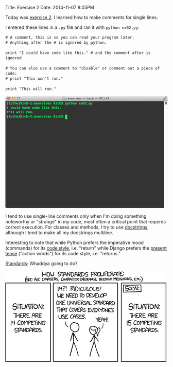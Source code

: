 Title: Exercise 2
Date: 2014-11-07 8:05PM

Today was [exercise 2](http://learnpythonthehardway.org/book/ex2.html). I learned how to make comments for single lines.

I entered these lines in a `.py` file and ran it with `python ex02.py`:

```
# A comment, this is so you can read your program later.
# Anything after the # is ignored by python.

print "I could have code like this." # and the comment after is ignored

# You can also use a comment to "disable" or comment out a piece of code:
# print "This won't run."

print "This will run."
```

![Exercise 02](/images/ex02.png "Exercise 02")

I tend to use single-line comments only when I'm doing something noteworthy or "strange" in my code, most often a critical point that requires correct execution. For classes and methods, I try to use [docstrings](http://legacy.python.org/dev/peps/pep-0257/), although I tend to make all my docstrings multiline.

Interesting to note that while Python prefers the imperative mood (commands) for its [code style](http://legacy.python.org/dev/peps/pep-0257/), i.e. "return" while Django prefers the [present tense](https://docs.djangoproject.com/en/dev/internals/contributing/writing-code/coding-style/) ("action words") for its code style, i.e. "returns."

[Standards](http://xkcd.com/927/): Whaddya going to do?

[![xkcd standars](/images/xkcd-standards.png "xkcd standards")](http://xkcd.com/927/)
